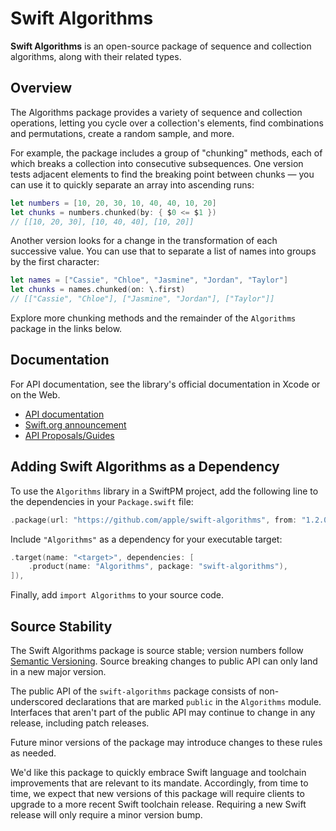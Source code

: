 # Swift Algorithms


**Swift Algorithms** is an open-source package of sequence and collection algorithms, along with their related types.

## Overview

The Algorithms package provides a variety of sequence and collection operations, letting you cycle over a collection's elements, find combinations and permutations, create a random sample, and more.

For example, the package includes a group of "chunking" methods, each of which breaks a collection into consecutive subsequences. One version tests adjacent elements to find the breaking point between chunks — you can use it to quickly separate an array into ascending runs:

```swift
let numbers = [10, 20, 30, 10, 40, 40, 10, 20]
let chunks = numbers.chunked(by: { $0 <= $1 })
// [[10, 20, 30], [10, 40, 40], [10, 20]]
```

Another version looks for a change in the transformation of each successive value. You can use that to separate a list of names into groups by the first character:

```swift
let names = ["Cassie", "Chloe", "Jasmine", "Jordan", "Taylor"]
let chunks = names.chunked(on: \.first)
// [["Cassie", "Chloe"], ["Jasmine", "Jordan"], ["Taylor"]]
```

Explore more chunking methods and the remainder of the `Algorithms` package in the links below.

## Documentation

For API documentation, see the library's official documentation in Xcode or on the Web.

- [API documentation][docs]
- [Swift.org announcement][announcement]
- [API Proposals/Guides][guides]

## Adding Swift Algorithms as a Dependency

To use the `Algorithms` library in a SwiftPM project, 
add the following line to the dependencies in your `Package.swift` file:

```swift
.package(url: "https://github.com/apple/swift-algorithms", from: "1.2.0"),
```

Include `"Algorithms"` as a dependency for your executable target:

```swift
.target(name: "<target>", dependencies: [
    .product(name: "Algorithms", package: "swift-algorithms"),
]),
```

Finally, add `import Algorithms` to your source code.

## Source Stability

The Swift Algorithms package is source stable; version numbers follow [Semantic Versioning](https://semver.org/). Source breaking changes to public API can only land in a new major version.

The public API of the `swift-algorithms` package consists of non-underscored declarations that are marked `public` in the `Algorithms` module. Interfaces that aren't part of the public API may continue to change in any release, including patch releases.

Future minor versions of the package may introduce changes to these rules as needed.

We'd like this package to quickly embrace Swift language and toolchain improvements that are relevant to its mandate. Accordingly, from time to time, we expect that new versions of this package will require clients to upgrade to a more recent Swift toolchain release. Requiring a new Swift release will only require a minor version bump.

[docs]: https://swiftpackageindex.com/apple/swift-algorithms/documentation/algorithms
[announcement]: https://swift.org/blog/swift-algorithms/
[guides]: https://github.com/apple/swift-algorithms/tree/main/Guides
